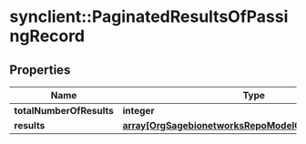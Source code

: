 # synclient::PaginatedResultsOfPassingRecord


## Properties
Name | Type | Description | Notes
------------ | ------------- | ------------- | -------------
**totalNumberOfResults** | **integer** |  | [optional] 
**results** | [**array[OrgSagebionetworksRepoModelQuizPassingRecord]**](org.sagebionetworks.repo.model.quiz.PassingRecord.md) |  | [optional] 


